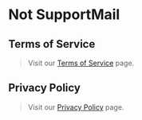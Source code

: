 # Not SupportMail

## Terms of Service

> Visit our [Terms of Service](/terms) page.

## Privacy Policy

> Visit our [Privacy Policy](/privacy) page.
